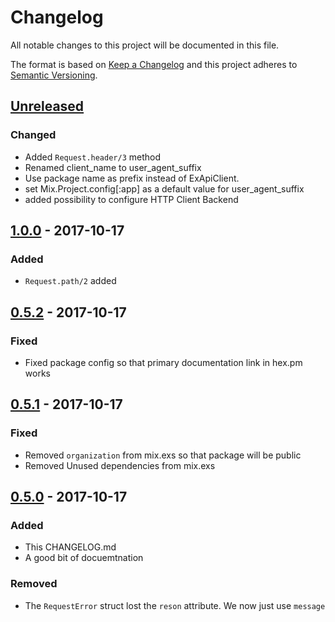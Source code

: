 # Changelog
All notable changes to this project will be documented in this file.

The format is based on [Keep a Changelog](http://keepachangelog.com/en/1.0.0/)
and this project adheres to [Semantic Versioning](http://semver.org/spec/v2.0.0.html).

## [Unreleased]
### Changed
- Added `Request.header/3` method 
- Renamed client_name to user_agent_suffix
- Use package name as prefix instead of ExApiClient.
- set Mix.Project.config[:app] as a default value for user_agent_suffix
- added possibility to configure HTTP Client Backend 

## [1.0.0] - 2017-10-17
### Added
- `Request.path/2` added

## [0.5.2] - 2017-10-17
### Fixed
- Fixed package config so that primary documentation link in hex.pm works

## [0.5.1] - 2017-10-17
### Fixed
- Removed `organization` from mix.exs so that package will be public
- Removed Unused dependencies from mix.exs

## [0.5.0] - 2017-10-17
### Added
- This CHANGELOG.md
- A good bit of docuemtnation

### Removed
- The `RequestError` struct lost the `reson` attribute. We now just use `message`


[Unreleased]: https://github.com/decisiv/json_api_client/compare/0.5.1...HEAD
[1.0.0]: https://github.com/decisiv/json_api_client/compare/0.5.2...1.0.0
[0.5.2]: https://github.com/decisiv/json_api_client/compare/0.5.1...0.5.2
[0.5.1]: https://github.com/decisiv/json_api_client/compare/0.5.0...0.5.1
[0.5.0]: https://github.com/decisiv/json_api_client/compare/0.4.0...0.5.0
